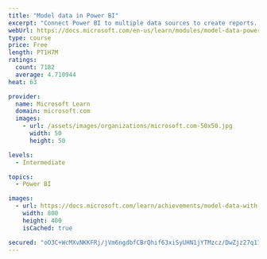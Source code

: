 ```yaml
---
title: "Model data in Power BI"
excerpt: "Connect Power BI to multiple data sources to create reports. Define the relationship between your data sources."
webUrl: https://docs.microsoft.com/en-us/learn/modules/model-data-power-bi/
type: course
price: Free
length: PT1H7M
ratings:
  count: 7182
  average: 4.710944
heat: 63

provider:
  name: Microsoft Learn
  domain: microsoft.com
  images:
    - url: /assets/images/organizations/microsoft.com-50x50.jpg
      width: 50
      height: 50

levels:
  - Intermediate

topics:
  - Power BI

images:
  - url: https://docs.microsoft.com/learn/achievements/model-data-with-power-bi-desktop-social.png
    width: 800
    height: 400
    isCached: true

secured: "oO3C+WcMXvNKKFRj/jVm6ngdbfCBrQhif63xiSyUHN1jYTMzcz/DwZjz27q11+o3BwhmhSSJ3b0ZEJIEIS7ZqcIB2cjBQ13U2UI/bvKFbueb1dj8YdgLIEmv97Lx23q1lj3xTueXBU9i8HwsjUdHIgmXsuwfnexko2h/Y/0PPtio6C2eiuvkBG9RC2BU9l0guvirZOdVkTtk+8/tDjyUOE9zNxU51rxLgWj7vQOD83S6KQ6VddtWf6bDSw3boJHQW6r/FKSBYf7spwDIFGWqS05s3fE5cS5NyV7cQcNYjl+PkDULoW0MxH0FQ6t5SfR+onFnjNl+5ywnoJKm+DZDJeLyA9jvPJw/4FVX357KDiY+RX6BNPGnlDay8qpkelP2IQ1ErrDM8YnzUAIYfBDheNPVb3xu3fRMw0mGdVCypds=;EKiu4sktjoL7LiFb1Tdsqg=="
---
```


